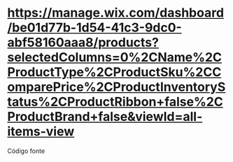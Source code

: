 # https://manage.wix.com/dashboard/be01d77b-1d54-41c3-9dc0-abf58160aaa8/products?selectedColumns=0%2CName%2CProductType%2CProductSku%2CComparePrice%2CProductInventoryStatus%2CProductRibbon+false%2CProductBrand+false&viewId=all-items-view
Código fonte
